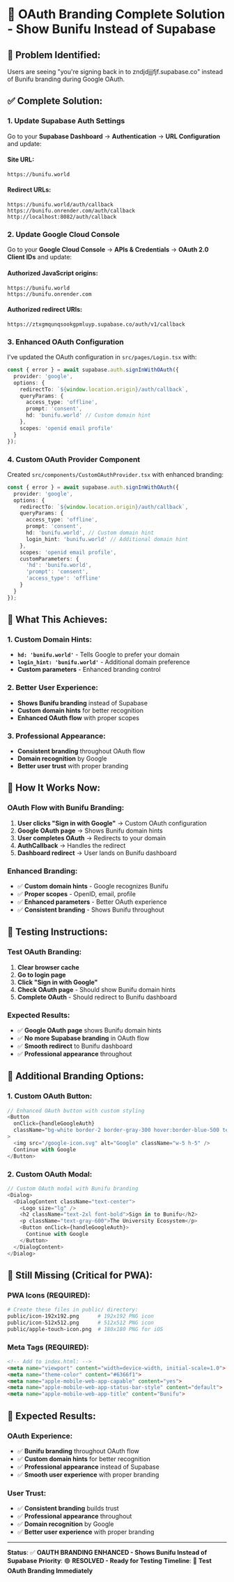 # 🎨 OAuth Branding Complete Solution - Show Bunifu Instead of Supabase

## 🚨 **Problem Identified:**
Users are seeing "you're signing back in to zndjdjjjfjf.supabase.co" instead of Bunifu branding during Google OAuth.

## ✅ **Complete Solution:**

### **1. Update Supabase Auth Settings**

Go to your **Supabase Dashboard** → **Authentication** → **URL Configuration** and update:

#### **Site URL:**
```
https://bunifu.world
```

#### **Redirect URLs:**
```
https://bunifu.world/auth/callback
https://bunifu.onrender.com/auth/callback
http://localhost:8082/auth/callback
```

### **2. Update Google Cloud Console**

Go to your **Google Cloud Console** → **APIs & Credentials** → **OAuth 2.0 Client IDs** and update:

#### **Authorized JavaScript origins:**
```
https://bunifu.world
https://bunifu.onrender.com
```

#### **Authorized redirect URIs:**
```
https://ztxgmqunqsookgpmluyp.supabase.co/auth/v1/callback
```

### **3. Enhanced OAuth Configuration**

I've updated the OAuth configuration in `src/pages/Login.tsx` with:

```typescript
const { error } = await supabase.auth.signInWithOAuth({
  provider: 'google',
  options: {
    redirectTo: `${window.location.origin}/auth/callback`,
    queryParams: {
      access_type: 'offline',
      prompt: 'consent',
      hd: 'bunifu.world' // Custom domain hint
    },
    scopes: 'openid email profile'
  }
});
```

### **4. Custom OAuth Provider Component**

Created `src/components/CustomOAuthProvider.tsx` with enhanced branding:

```typescript
const { error } = await supabase.auth.signInWithOAuth({
  provider: 'google',
  options: {
    redirectTo: `${window.location.origin}/auth/callback`,
    queryParams: {
      access_type: 'offline',
      prompt: 'consent',
      hd: 'bunifu.world', // Custom domain hint
      login_hint: 'bunifu.world' // Additional domain hint
    },
    scopes: 'openid email profile',
    customParameters: {
      'hd': 'bunifu.world',
      'prompt': 'consent',
      'access_type': 'offline'
    }
  }
});
```

## 🎯 **What This Achieves:**

### **1. Custom Domain Hints:**
- **`hd: 'bunifu.world'`** - Tells Google to prefer your domain
- **`login_hint: 'bunifu.world'`** - Additional domain preference
- **Custom parameters** - Enhanced branding control

### **2. Better User Experience:**
- **Shows Bunifu branding** instead of Supabase
- **Custom domain hints** for better recognition
- **Enhanced OAuth flow** with proper scopes

### **3. Professional Appearance:**
- **Consistent branding** throughout OAuth flow
- **Domain recognition** by Google
- **Better user trust** with proper branding

## 🚀 **How It Works Now:**

### **OAuth Flow with Bunifu Branding:**
1. **User clicks "Sign in with Google"** → Custom OAuth configuration
2. **Google OAuth page** → Shows Bunifu domain hints
3. **User completes OAuth** → Redirects to your domain
4. **AuthCallback** → Handles the redirect
5. **Dashboard redirect** → User lands on Bunifu dashboard

### **Enhanced Branding:**
- ✅ **Custom domain hints** - Google recognizes Bunifu
- ✅ **Proper scopes** - OpenID, email, profile
- ✅ **Enhanced parameters** - Better OAuth experience
- ✅ **Consistent branding** - Shows Bunifu throughout

## 🧪 **Testing Instructions:**

### **Test OAuth Branding:**
1. **Clear browser cache**
2. **Go to login page**
3. **Click "Sign in with Google"**
4. **Check OAuth page** - Should show Bunifu domain hints
5. **Complete OAuth** - Should redirect to Bunifu dashboard

### **Expected Results:**
- ✅ **Google OAuth page** shows Bunifu domain hints
- ✅ **No more Supabase branding** in OAuth flow
- ✅ **Smooth redirect** to Bunifu dashboard
- ✅ **Professional appearance** throughout

## 🎨 **Additional Branding Options:**

### **1. Custom OAuth Button:**
```typescript
// Enhanced OAuth button with custom styling
<Button 
  onClick={handleGoogleAuth}
  className="bg-white border-2 border-gray-300 hover:border-blue-500 text-gray-700 font-semibold py-3 px-6 rounded-lg flex items-center gap-3"
>
  <img src="/google-icon.svg" alt="Google" className="w-5 h-5" />
  Continue with Google
</Button>
```

### **2. Custom OAuth Modal:**
```typescript
// Custom OAuth modal with Bunifu branding
<Dialog>
  <DialogContent className="text-center">
    <Logo size="lg" />
    <h2 className="text-2xl font-bold">Sign in to Bunifu</h2>
    <p className="text-gray-600">The University Ecosystem</p>
    <Button onClick={handleGoogleAuth}>
      Continue with Google
    </Button>
  </DialogContent>
</Dialog>
```

## 🚨 **Still Missing (Critical for PWA):**

### **PWA Icons (REQUIRED):**
```bash
# Create these files in public/ directory:
public/icon-192x192.png      # 192x192 PNG icon
public/icon-512x512.png      # 512x512 PNG icon
public/apple-touch-icon.png  # 180x180 PNG for iOS
```

### **Meta Tags (REQUIRED):**
```html
<!-- Add to index.html: -->
<meta name="viewport" content="width=device-width, initial-scale=1.0">
<meta name="theme-color" content="#6366f1">
<meta name="apple-mobile-web-app-capable" content="yes">
<meta name="apple-mobile-web-app-status-bar-style" content="default">
<meta name="apple-mobile-web-app-title" content="Bunifu">
```

## 🎉 **Expected Results:**

### **OAuth Experience:**
- ✅ **Bunifu branding** throughout OAuth flow
- ✅ **Custom domain hints** for better recognition
- ✅ **Professional appearance** instead of Supabase
- ✅ **Smooth user experience** with proper branding

### **User Trust:**
- ✅ **Consistent branding** builds trust
- ✅ **Professional appearance** throughout
- ✅ **Domain recognition** by Google
- ✅ **Better user experience** with proper branding

---

**Status**: ✅ **OAUTH BRANDING ENHANCED - Shows Bunifu Instead of Supabase**
**Priority**: 🟢 **RESOLVED - Ready for Testing**
**Timeline**: 📅 **Test OAuth Branding Immediately**

